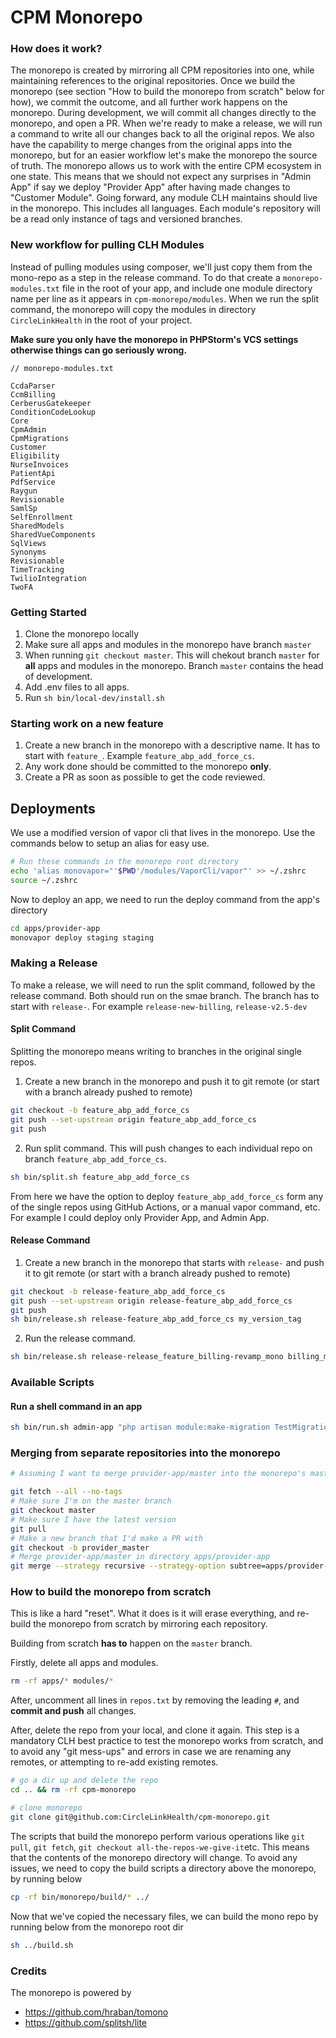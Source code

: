 # CPM Monorepo

### How does it work?
The monorepo is created by mirroring all CPM repositories into one, while maintaining references to the original repositories. Once we build the monorepo (see section "How to build the monorepo from scratch" below for how), we commit the outcome, and all further work happens on the monorepo. During development, we will commit all changes directly to the monorepo, and open a PR. When we're ready to make a release, we will run a command to write all our changes back to all the original repos. We also have the capability to merge changes from the original apps into the monorepo, but for an easier workflow let's make the monorepo the source of truth. The monorepo allows us to work with the entire CPM ecosystem in one state. This means that we should not expect any surprises in "Admin App" if say we deploy "Provider App" after having made changes to "Customer Module". Going forward, any module CLH maintains should live in the monorepo. This includes all languages. Each module's repository will be a read only instance of tags and versioned branches.

### New workflow for pulling CLH Modules
Instead of pulling modules using composer, we'll just copy them from the mono-repo as a step in the release command. To do that create a `monorepo-modules.txt` file in the root of your app, and include one module directory name per line as it appears in `cpm-monorepo/modules`. When we run the split command, the monorepo will copy the modules in directory `CircleLinkHealth` in the root of your project.

**Make sure you only have the monorepo in PHPStorm's VCS settings otherwise things can go seriously wrong.**

```
// monorepo-modules.txt

CcdaParser
CcmBilling
CerberusGatekeeper
ConditionCodeLookup
Core
CpmAdmin
CpmMigrations
Customer
Eligibility
NurseInvoices
PatientApi
PdfService
Raygun
Revisionable
SamlSp
SelfEnrollment
SharedModels
SharedVueComponents
SqlViews
Synonyms
Revisionable
TimeTracking
TwilioIntegration
TwoFA
```

### Getting Started
1. Clone the monorepo locally
2. Make sure all apps and modules in the monorepo have branch `master`
3. When running `git checkout master`. This will chekout branch `master` for **all** apps and modules in the monorepo. Branch `master` contains the head of development.
4. Add .env files to all apps.
5. Run `sh bin/local-dev/install.sh`

### Starting work on a new feature
1. Create a new branch in the monorepo with a descriptive name. It has to start with `feature_`. Example `feature_abp_add_force_cs`.
2. Any work done should be committed to the monorepo **only**.
3. Create a PR as soon as possible to get the code reviewed.

## Deployments
We use a modified version of vapor cli that lives in the monorepo. Use the commands below to setup an alias for easy use.
```bash
# Run these commands in the monorepo root directory
echo 'alias monovapor="'$PWD'/modules/VaporCli/vapor"' >> ~/.zshrc 
source ~/.zshrc
```
Now to deploy an app, we need to run the deploy command from the app's directory
```bash
cd apps/provider-app
monovapor deploy staging staging
```

### Making a Release
To make a release, we will need to run the split command, followed by the release command. Both should run on the smae branch. The branch has to start with `release-`. For example `release-new-billing`, `release-v2.5-dev`

#### Split Command
Splitting the monorepo means writing to branches in the original single repos. 
1. Create a new branch in the monorepo and push it to git remote (or start with a branch already pushed to remote)
```bash
git checkout -b feature_abp_add_force_cs
git push --set-upstream origin feature_abp_add_force_cs
git push
```
2. Run split command. This will push changes to each individual repo on branch `feature_abp_add_force_cs`.
```bash
sh bin/split.sh feature_abp_add_force_cs
```
From here we have the option to deploy `feature_abp_add_force_cs` form any of the single repos using GitHub Actions, or a manual vapor command, etc. For example I could deploy only Provider App, and Admin App.

#### Release Command
1. Create a new branch in the monorepo that starts with `release-` and push it to git remote (or start with a branch already pushed to remote)
```bash
git checkout -b release-feature_abp_add_force_cs
git push --set-upstream origin release-feature_abp_add_force_cs
git push
sh bin/release.sh release-feature_abp_add_force_cs my_version_tag
```
2. Run the release command. 
```bash
sh bin/release.sh release-release_feature_billing-revamp_mono billing_monorepo_test_v4
```

### Available Scripts
#### Run a shell command in an app
```bash
sh bin/run.sh admin-app "php artisan module:make-migration TestMigration CpmMigrations"
```
### Merging from separate repositories into the monorepo
```bash
# Assuming I want to merge provider-app/master into the monorepo's master branch

git fetch --all --no-tags
# Make sure I'm on the master branch
git checkout master
# Make sure I have the latest version
git pull
# Make a new branch that I'd make a PR with
git checkout -b provider_master
# Merge provider-app/master in directory apps/provider-app
git merge --strategy recursive --strategy-option subtree=apps/provider-app provider-app/master 
```

### How to build the monorepo from scratch
This is like a hard "reset". What it does is it will erase everything, and re-build the monorepo from scratch by mirroring each repository. 

Building from scratch **has to** happen on the `master` branch.

Firstly, delete all apps and modules. 
```bash
rm -rf apps/* modules/*
```

After, uncomment all lines in `repos.txt` by removing the leading `#`, and **commit and push** all changes.

After, delete the repo from your local, and clone it again. This step is a mandatory CLH best practice to test the monorepo works from scratch, and to avoid any "git mess-ups" and errors in case we are renaming any remotes, or attempting to re-add existing remotes.

```bash
# go a dir up and delete the repo
cd .. && rm -rf cpm-monorepo

# clone monorepo
git clone git@github.com:CircleLinkHealth/cpm-monorepo.git 
```

The scripts that build the monorepo perform various operations like `git pull`, `git fetch`, `git checkout all-the-repos-we-give-it`etc. This means that the contents of the monorepo directory will change. To avoid any issues, we need to copy the build scripts a directory above the monorepo, by running below

```bash
cp -rf bin/monorepo/build/* ../
```
Now that we've copied the necessary files, we can build the mono repo by running below from the monorepo root dir
```bash
sh ../build.sh
```
 
### Credits
The monorepo is powered by
- https://github.com/hraban/tomono
- https://github.com/splitsh/lite
